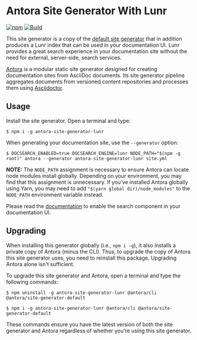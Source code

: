 # Antora Site Generator With Lunr

[![npm](https://img.shields.io/npm/v/antora-site-generator-lunr)](https://www.npmjs.com/package/antora-site-generator-lunr)
[![Build](https://github.com/Mogztter/antora-site-generator-lunr/workflows/Build/badge.svg)](https://github.com/Mogztter/antora-site-generator-lunr/actions?query=workflow%3ABuild)

This site generator is a copy of the [default site generator](https://gitlab.com/antora/antora/blob/master/packages/site-generator-default/README.adoc) that in addition produces a Lunr index that can be used in your documentation UI.
Lunr provides a great search experience in your documentation site without the need for external, server-side, search services.

[Antora](https://antora.org) is a modular static site generator designed for creating documentation sites from AsciiDoc documents.
Its site generator pipeline aggregates documents from versioned content repositories and processes them using [Asciidoctor](https://asciidoctor.org).

## Usage

Install the site generator.
Open a terminal and type:

    $ npm i -g antora-site-generator-lunr

When generating your documentation site, use the `--generator` option:

    $ DOCSEARCH_ENABLED=true DOCSEARCH_ENGINE=lunr NODE_PATH="$(npm -g root)" antora --generator antora-site-generator-lunr site.yml

**NOTE:** The `NODE_PATH` assignment is necessary to ensure Antora can locate node modules install globally.
Depending on your environment, you may find that this assignment is unnecessary.
If you've installed Antora globally using Yarn, you may need to add `"$(yarn global dir)/node_modules"` to the `NODE_PATH` environment variable instead.

Please read the [documentation](https://github.com/Mogztter/antora-lunr#enable-the-search-component-in-the-ui) to enable the search component in your documentation UI.

## Upgrading

When installing this generator globally (i.e., `npm i -g`), it also installs a private copy of Antora (minus the CLI).
Thus, to upgrade the copy of Antora this site generator uses, you need to reinstall this package.
Upgrading Antora alone isn't sufficient.

To upgrade this site generator and Antora, open a terminal and type the following commands:

    $ npm uninstall -g antora-site-generator-lunr @antora/cli @antora/site-generator-default
    
    $ npm i -g antora-site-generator-lunr @antora/cli @antora/site-generator-default

These commands ensure you have the latest version of both the site generator and Antora regardless of whether you're using this site generator.
